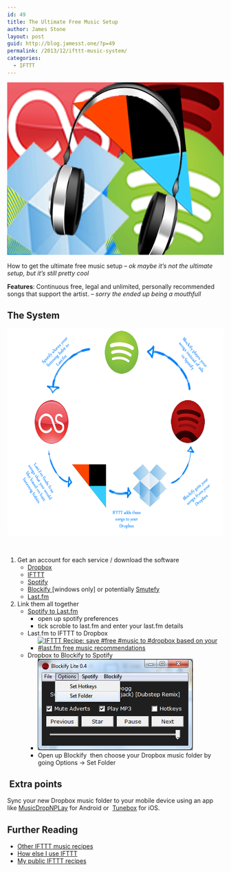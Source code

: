```yaml
---
id: 49
title: The Ultimate Free Music Setup
author: James Stone
layout: post
guid: http://blog.jamesst.one/?p=49
permalink: /2013/12/ifttt-music-system/
categories:
  - IFTTT
---
```

<p style="text-align: center;">
  <img class="aligncenter" alt="Ultimate Music Cover" src="/post_assets/Ultimate-Music-Cover.png" width="600" height="400" />
</p>

<p style="text-align: left;">
  How to get the ultimate free music setup &#8211; <em>ok maybe it&#8217;s not the ultimate setup, but it&#8217;s still pretty cool</em>
</p>

<p style="text-align: left;">
  <strong>Features</strong>: Continuous free, legal and unlimited, personally recommended songs that support the artist. &#8211; <em>sorry the ended up being a mouthfull</em>
</p>

<!--more-->

## The System

[<img class="size-full wp-image-457 aligncenter" alt="Ultimate Music Diagram" src="/post_assets/Ultimate-Music-Diagram.png" width="640" height="480" />][1]

&nbsp;

  1. Get an account for each service / download the software 
      * <a href="http://dropbox.com" target="_blank">Dropbox</a>
      * <a title="IFTTT" href="http://www.ifttt.com" target="_blank">IFTTT</a>
      * <a title="Spotify" href="https://www.spotify.com/" target="_blank">Spotify</a>
      * <a title="Blockify" href="http://tribe.nu/Blockify.html" target="_blank">Blockify </a>[windows only] or potentially [Smutefy][2]
      * <a title="Last.fm" href="http://www.last.fm/" target="_blank">Last.fm</a>
  2. Link them all together 
      * <a href="http://www.guidingtech.com/16755/enable-last-fm-spotify-windows-mobile/" target="_blank">Spotify to Last.fm</a> 
          * open up spotify preferences
          * tick scroble to last.fm and enter your last.fm details
      * Last.fm to IFTTT to Dropbox 
          * <a class="embed_recipe embed_recipe-l_82" id="embed_recipe-70959" href="https://ifttt.com/view_embed_recipe/70959" target="_blank"><img alt="IFTTT Recipe: save #free #music to #dropbox  based on your  #last.fm free music recommendations " src="https://ifttt.com/recipe_embed_img/70959" width="370px" /></a>
      * Dropbox to Blockify to Spotify 
          * <img class="alignnone size-full wp-image-481" alt="Blockify" src="/post_assets/Blockify.png" width="361" height="212" />
          * Open up Blockify  then choose your Dropbox music folder by going Options -> Set Folder

##  Extra points

Sync your new Dropbox music folder to your mobile device using an app like <a href="https://play.google.com/store/apps/details?id=com.doublecore.musicdropnplay" target="_blank">MusicDropNPLay</a> for Android or  <a href="https://itunes.apple.com/us/app/tunebox-dropbox-music-player/id475688071" target="_blank">Tunebox</a> for iOS.

## Further Reading

  * [Other IFTTT music recipes][3]
  * [How else I use IFTTT][4]
  * [My public IFTTT recipes][5]

###

 [1]: /post_assets/Ultimate-Music-Diagram.png
 [2]: http://smutefy.inacho.es
 [3]: /2013/11/ifttt-spotify-playlist-dropbox/ "IFTTT: Spotify playlist to Dropbox"
 [4]: /2013/11/my-ifttt-recipes/ "How I use IFTTT"
 [5]: https://ifttt.com/p/jamesmstone
